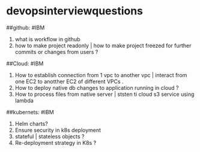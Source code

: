 # devopsinterviewquestions


##github:
#IBM
1. what is workflow in github 
2. how to make project readonly | how to make project freezed for further commits or changes from users ?

##Cloud:
#IBM
1. How to establish connection from 1 vpc to another vpc | interact from one EC2 to anotther EC2 of different VPCs .
2. How to deploy native db changes to application running in cloud ?
3. How to process files from native server | ststen ti cloud s3 service using lambda

##kubernets:
#IBM
1. Helm charts?
2. Ensure security in k8s deployment
3. stateful | stateless objects ?
4. Re-deployment strategy in K8s ?

